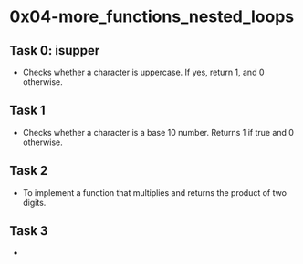 # 0x04-more_functions_nested_loops

## Task 0: isupper
* Checks whether a character is uppercase. If yes, return 1, and 0 otherwise.

## Task 1
* Checks whether a character is a base 10 number. Returns 1 if true and 0 otherwise.

## Task 2
* To implement a function that multiplies and returns the product of two digits.

## Task 3
*   
